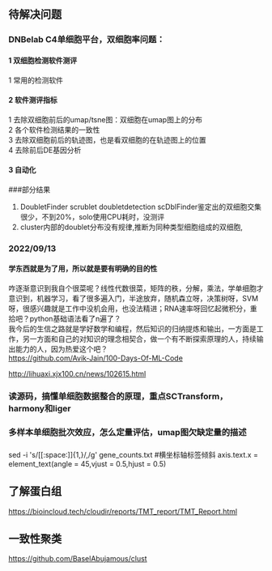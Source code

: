 ## 待解决问题
### DNBelab C4单细胞平台，双细胞率问题：
#### 1 双细胞检测软件测评
1 常用的检测软件<br>
#### 2 软件测评指标
1 去除双细胞前后的umap/tsne图：双细胞在umap图上的分布<br>
2 各个软件检测结果的一致性<br>
3 去除双细胞前后的轨迹图，也是看双细胞的在轨迹图上的位置<br>
4 去除前后DE基因分析<br>
#### 3 自动化

###部分结果
1. DoubletFinder scrublet doubletdetection scDblFinder鉴定出的双细胞交集很少，不到20%，solo使用CPU耗时，没测评
2. cluster内部的doublet分布没有规律,推断为同种类型细胞组成的双细胞, 


### 2022/09/13
#### 学东西就是为了用，所以就是要有明确的目的性
咋逐渐意识到我自个很菜呢？线性代数很菜，矩阵的秩，分解，乘法，学单细胞才意识到，机器学习，看了很多遍入门，半途放弃，随机森立呀，决策树呀，SVM呀，很感兴趣就是工作中没机会用，也没法精进；RNA速率呀回忆起微积分，重拾吧？python基础语法看了n遍了？<br>
我今后的生信之路就是学好数学和编程，然后知识的归纳提炼和输出，一方面是工作，另一方面和自己的对知识的理念相契合，做一个有不断探索原理的人，持续输出能力的人，因为热爱这个吧？<br>
https://github.com/Avik-Jain/100-Days-Of-ML-Code

http://lihuaxi.xjx100.cn/news/102615.html
### 读源码，搞懂单细胞数据整合的原理，重点SCTransform，harmony和liger

### 多样本单细胞批次效应，怎么定量评估，umap图欠缺定量的描述

###
sed -i 's/[[:space:]]\{1,\}/,/g' gene_counts.txt
#横坐标轴标签倾斜
axis.text.x = element_text(angle = 45,vjust = 0.5,hjust = 0.5)

## 了解蛋白组
https://bioincloud.tech/cloudir/reports/TMT_report/TMT_Report.html<br>

## 一致性聚类
https://github.com/BaselAbujamous/clust
